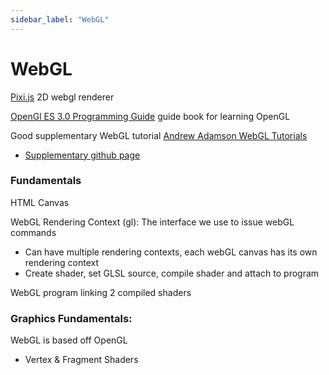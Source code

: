 ```yaml
---
sidebar_label: "WebGL"
---
```

# WebGL

[Pixi.js](https://pixijs.com/) 2D webgl renderer

[OpenGl ES 3.0 Programming Guide](https://opengles-book.com/) guide book for learning OpenGL

Good supplementary WebGL tutorial [Andrew Adamson WebGL Tutorials](https://www.youtube.com/watch?v=-T6EbWCq99c&list=PLPbmjY2NVO_X1U1JzLxLDdRn4NmtxyQQo)
- [Supplementary github page](https://github.com/scriptfoundry/WebGL2-Videos-Materials)

### Fundamentals

HTML Canvas

WebGL Rendering Context (gl): The interface we use to issue webGL commands
- Can have multiple rendering contexts, each webGL canvas has its own rendering context
- Create shader, set GLSL source, compile shader and attach to program

WebGL program linking 2 compiled shaders

### Graphics Fundamentals:

WebGL is based off OpenGL
- Vertex & Fragment Shaders